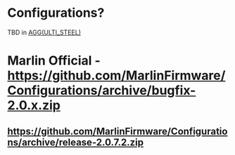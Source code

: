 # Сonfigurations?
TBD in [AGG(ULTI_STEEL)](https://t.me/AGG_ULTI_Steel) 
# Marlin Official - https://github.com/MarlinFirmware/Configurations/archive/bugfix-2.0.x.zip


## https://github.com/MarlinFirmware/Configurations/archive/release-2.0.7.2.zip